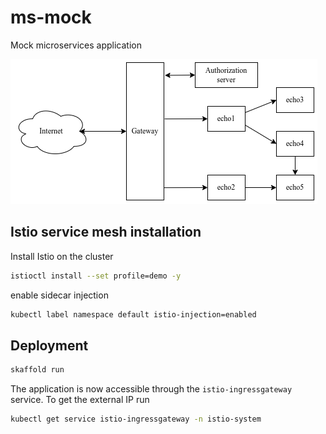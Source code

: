 # ms-mock
Mock microservices application

![Alt text](architecture.png?raw=true "Application architecture")

## Istio service mesh installation

Install Istio on the cluster
```bash
istioctl install --set profile=demo -y
```

enable sidecar injection
```bash
kubectl label namespace default istio-injection=enabled
```

## Deployment

```bash
skaffold run
```

The application is now accessible through the `istio-ingressgateway` service.
To get the external IP run

```bash
kubectl get service istio-ingressgateway -n istio-system
```
